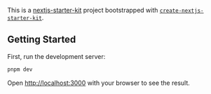 This is a [nextjs-starter-kit](../) project bootstrapped with [`create-nextjs-starter-kit`](../create/).

## Getting Started

First, run the development server:

```bash
pnpm dev
```

Open [http://localhost:3000](http://localhost:3000) with your browser to see the result.
